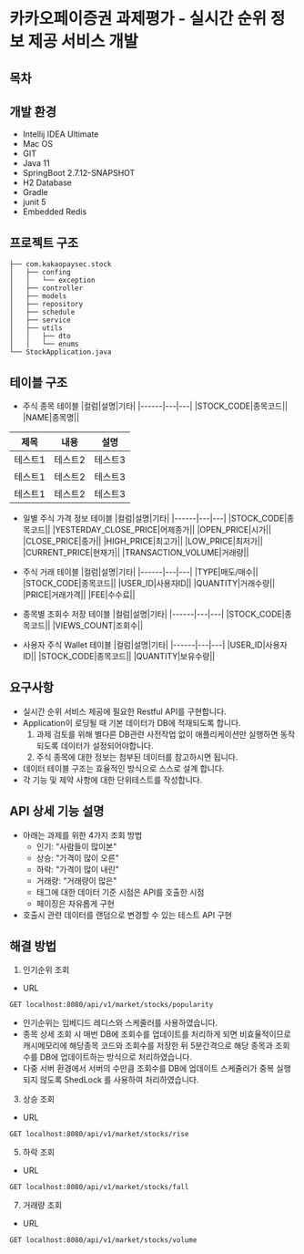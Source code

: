 # 카카오페이증권 과제평가 - 실시간 순위 정보 제공 서비스 개발

## 목차
## 개발 환경
  - Intellij IDEA Ultimate
  - Mac OS
  - GIT
  - Java 11
  - SpringBoot 2.7.12-SNAPSHOT
  - H2 Database
  - Gradle
  - junit 5
  - Embedded Redis

## 프로젝트 구조
```
├── com.kakaopaysec.stock
│   ├── confing
│   │   └── exception
│   ├── controller
│   ├── models
│   ├── repository
│   ├── schedule
│   ├── service
│   ├── utils
│   │   ├── dto
│   │   └── enums
└── StockApplication.java
``` 
## 테이블 구조
- 주식 종목 테이블
|컬럼|설명|기타|
|------|---|---|
|STOCK_CODE|종목코드||
|NAME|종목명||

|제목|내용|설명|
|------|---|---|
|테스트1|테스트2|테스트3|
|테스트1|테스트2|테스트3|
|테스트1|테스트2|테스트3|

- 일별 주식 가격 정보 테이블
|컬럼|설명|기타|
|------|---|---|
|STOCK_CODE|종목코드||
|YESTERDAY_CLOSE_PRICE|어제종가||
|OPEN_PRICE|시가||
|CLOSE_PRICE|종가||
|HIGH_PRICE|최고가||
|LOW_PRICE|최저가||
|CURRENT_PRICE|현재가||
|TRANSACTION_VOLUME|거래량||

- 주식 거래 테이블
|컬럼|설명|기타|
|------|---|---|
|TYPE|매도/매수||
|STOCK_CODE|종목코드||
|USER_ID|사용자ID||
|QUANTITY|거래수량||
|PRICE|거래가격||
|FEE|수수료||

- 종목별 조회수 저장 테이블
|컬럼|설명|기타|
|------|---|---|
|STOCK_CODE|종목코드||
|VIEWS_COUNT|조회수||

- 사용자 주식 Wallet 테이블
|컬럼|설명|기타|
|------|---|---|
|USER_ID|사용자ID||
|STOCK_CODE|종목코드||
|QUANTITY|보유수량||


## 요구사항
- 실시간 순위 서비스 제공에 필요한 Restful API를 구현합니다.
- Application이 로딩될 때 기본 데이터가 DB에 적재되도록 합니다.
  1) 과제 검토를 위해 별다른 DB관련 사전작업 없이 애플리케이션만 실행하면 동작되도록 데이터가 설정되어야합니다.
  2) 주식 종목에 대한 정보는 첨부된 데이터를 참고하시면 됩니다.
- 데이터 테이블 구조는 효율적인 방식으로 스스로 설계 합니다.
- 각 기능 및 제약 사항에 대한 단위테스트를 작성합니다. 

## API 상세 기능 설명
- 아래는 과제를 위한 4가지 조회 방법
  - 인기: "사람들이 많이본"
  - 상승: "가격이 많이 오른"
  - 하락: "가격이 많이 내린"
  - 거래량: "거래량이 많은"
  - 태그에 대한 데이터 기준 시점은 API를 호출한 시점
  - 페이징은 자유롭게 구현
- 호출시 관련 데이터를 랜덤으로 변경할 수 있는 테스트 API 구현

## 해결 방법
1) 인기순위 조회
  - URL
```
GET localhost:8080/api/v1/market/stocks/popularity
```
- 인기순위는 임베디드 레디스와 스케줄러를 사용하였습니다.
- 종목 상세 조회 시 매번 DB에 조회수를 업데이트를 처리하게 되면 비효율적이므로 캐시메모리에 해당종목 코드와 조회수를 저장한 뒤 5분간격으로 해당 종목과 조회수를 DB에 업데이트하는 방식으로 처리하였습니다.
- 다중 서버 환경에서 서버의 수만큼 조회수를 DB에 업데이트 스케줄러가 중복 실행되지 않도록 ShedLock 를 사용하여 처리하였습니다.

3) 상승 조회
  - URL
```
GET localhost:8080/api/v1/market/stocks/rise
```
5) 하락 조회
  - URL
```
GET localhost:8080/api/v1/market/stocks/fall
```
7) 거래량 조회
  - URL
```
GET localhost:8080/api/v1/market/stocks/volume
```


